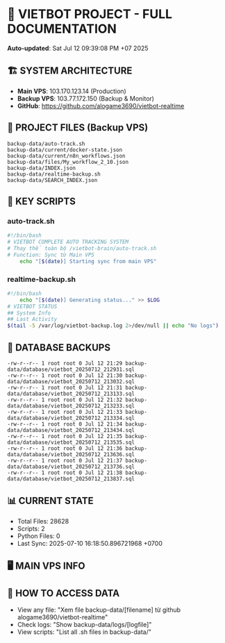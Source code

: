 # 🤖 VIETBOT PROJECT - FULL DOCUMENTATION
**Auto-updated**: Sat Jul 12 09:39:08 PM +07 2025

## 🏗️ SYSTEM ARCHITECTURE
- **Main VPS**: 103.170.123.14 (Production)
- **Backup VPS**: 103.77.172.150 (Backup & Monitor)
- **GitHub**: https://github.com/alogame3690/vietbot-realtime

## 📁 PROJECT FILES (Backup VPS)
```
backup-data/auto-track.sh
backup-data/current/docker-state.json
backup-data/current/n8n_workflows.json
backup-data/files/My_workflow_2_10.json
backup-data/INDEX.json
backup-data/realtime-backup.sh
backup-data/SEARCH_INDEX.json
```

## 🔧 KEY SCRIPTS
### auto-track.sh
```bash
#!/bin/bash
# VIETBOT COMPLETE AUTO TRACKING SYSTEM
# Thay thế toàn bộ /vietbot-brain/auto-track.sh
# Function: Sync từ Main VPS
    echo "[$(date)] Starting sync from main VPS"
```
### realtime-backup.sh
```bash
#!/bin/bash
    echo "[$(date)] Generating status..." >> $LOG
# VIETBOT STATUS
## System Info
## Last Activity
$(tail -5 /var/log/vietbot-backup.log 2>/dev/null || echo "No logs")
```

## 💾 DATABASE BACKUPS
```
-rw-r--r-- 1 root root 0 Jul 12 21:29 backup-data/database/vietbot_20250712_212931.sql
-rw-r--r-- 1 root root 0 Jul 12 21:30 backup-data/database/vietbot_20250712_213032.sql
-rw-r--r-- 1 root root 0 Jul 12 21:31 backup-data/database/vietbot_20250712_213133.sql
-rw-r--r-- 1 root root 0 Jul 12 21:32 backup-data/database/vietbot_20250712_213233.sql
-rw-r--r-- 1 root root 0 Jul 12 21:33 backup-data/database/vietbot_20250712_213334.sql
-rw-r--r-- 1 root root 0 Jul 12 21:34 backup-data/database/vietbot_20250712_213434.sql
-rw-r--r-- 1 root root 0 Jul 12 21:35 backup-data/database/vietbot_20250712_213535.sql
-rw-r--r-- 1 root root 0 Jul 12 21:36 backup-data/database/vietbot_20250712_213636.sql
-rw-r--r-- 1 root root 0 Jul 12 21:37 backup-data/database/vietbot_20250712_213736.sql
-rw-r--r-- 1 root root 0 Jul 12 21:38 backup-data/database/vietbot_20250712_213837.sql
```

## 📊 CURRENT STATE
- Total Files: 28628
- Scripts: 2
- Python Files: 0
- Last Sync: 2025-07-10 16:18:50.896721968 +0700

## 🖥️ MAIN VPS INFO


## 🚨 HOW TO ACCESS DATA
- View any file: "Xem file backup-data/[filename] từ github alogame3690/vietbot-realtime"
- Check logs: "Show backup-data/logs/[logfile]"
- View scripts: "List all .sh files in backup-data/"
